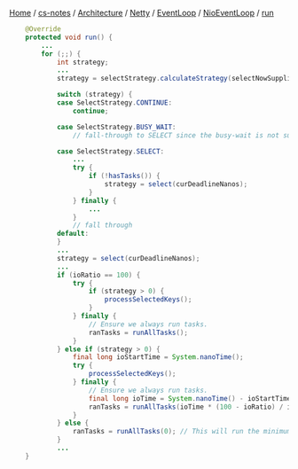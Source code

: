 [Home](https://mengxianbin.github.io) /
[cs-notes](https://mengxianbin.github.io/cs-notes/site) /
[Architecture](https://mengxianbin.github.io/cs-notes/site/Architecture) /
[Netty](https://mengxianbin.github.io/cs-notes/site/Architecture/Netty) /
[EventLoop](https://mengxianbin.github.io/cs-notes/site/Architecture/Netty/EventLoop) /
[NioEventLoop](https://mengxianbin.github.io/cs-notes/site/Architecture/Netty/EventLoop/NioEventLoop) /
[run](https://mengxianbin.github.io/cs-notes/site/Architecture/Netty/EventLoop/NioEventLoop/run)

```java
    @Override
    protected void run() {
        ...
        for (;;) {
            int strategy;
            ...
            strategy = selectStrategy.calculateStrategy(selectNowSupplier, hasTasks());

            switch (strategy) {
            case SelectStrategy.CONTINUE:
                continue;

            case SelectStrategy.BUSY_WAIT:
                // fall-through to SELECT since the busy-wait is not supported with NIO

            case SelectStrategy.SELECT:
                ...
                try {
                    if (!hasTasks()) {
                        strategy = select(curDeadlineNanos);
                    }
                } finally {
                    ...
                }
                // fall through
            default:
            }
            ...
            strategy = select(curDeadlineNanos);
            ...
            if (ioRatio == 100) {
                try {
                    if (strategy > 0) {
                        processSelectedKeys();
                    }
                } finally {
                    // Ensure we always run tasks.
                    ranTasks = runAllTasks();
                }
            } else if (strategy > 0) {
                final long ioStartTime = System.nanoTime();
                try {
                    processSelectedKeys();
                } finally {
                    // Ensure we always run tasks.
                    final long ioTime = System.nanoTime() - ioStartTime;
                    ranTasks = runAllTasks(ioTime * (100 - ioRatio) / ioRatio);
                }
            } else {
                ranTasks = runAllTasks(0); // This will run the minimum number of tasks
            }
            ...
    }
```
